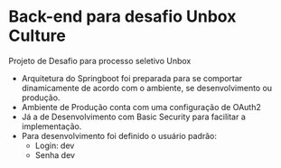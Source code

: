 # Back-end para desafio Unbox Culture
Projeto de Desafio para processo seletivo Unbox

- Arquitetura do Springboot foi preparada para se comportar dinamicamente de acordo com o ambiente, se desenvolvimento ou produção.
- Ambiente de Produção conta com uma configuração de OAuth2
- Já a de Desenvolvimento com Basic Security para facilitar a implementação.
- Para desenvolvimento foi definido o usuário padrão:
	- Login: dev
	- Senha dev
